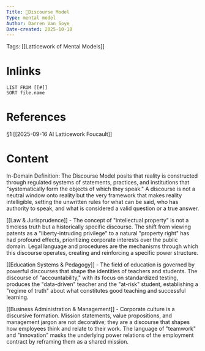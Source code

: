 ```yaml
---
Title: 🧩Discourse Model
Type: mental model
Author: Darren Van Soye
Date-created: 2025-10-18
---
```

Tags: [[Latticework of Mental Models]]

# Inlinks 
```dataview
LIST FROM [[#]]
SORT file.name
```

# References 

§1 [[2025-09-16 AI Latticework Foucault]]

# Content

In-Domain Definition: The Discourse Model posits that reality is constructed through regulated systems of statements, practices, and institutions that "systematically form the objects of which they speak." A discourse is not a neutral window onto reality but the very framework that makes reality intelligible, setting the unwritten rules for what can be said, who has authority to speak, and what is considered a valid question or a true answer.

[[Law & Jurisprudence]] - The concept of "intellectual property" is not a timeless truth but a historically specific discourse. The shift from viewing patents as a "liberty-intruding privilege" to a natural "property right" has had profound effects, prioritizing corporate interests over the public domain. Legal language and procedures are the mechanisms through which this discourse operates, creating and reinforcing a specific power structure.

[[Education Systems & Pedagogy]] - The field of education is governed by powerful discourses that shape the identities of teachers and students. The discourse of "accountability," with its focus on standardized testing, produces the "data-driven" teacher and the "at-risk" student, establishing a "regime of truth" about what constitutes good teaching and successful learning.

[[Business Administration & Management]] - Corporate culture is a discursive formation. Mission statements, value propositions, and management jargon are not decorative; they are a discourse that shapes how employees think and relate to their work. The language of "teamwork" and "innovation" masks the underlying power relations of the employment contract by reframing them as a shared mission.